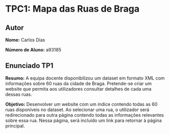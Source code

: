 # TPC1: Mapa das Ruas de Braga

## Autor

**Nome:** Carlos Dias

**Número de Aluno:** a93185

## Enunciado TP1

**Resumo:** A equipa docente disponibilizou um dataset em formato XML com informações sobre 60 ruas da cidade de Braga. Pretende-se criar um website que permita aos utilizadores consultar detalhes de cada uma dessas ruas.

**Objetivo:** Desenvolver um website com um índice contendo todas as 60 ruas disponíveis no dataset. Ao selecionar uma rua, o utilizador será redirecionado para outra página contendo todas as informações relevantes sobre essa rua. Nessa página, será incluído um link para retornar à página principal.
